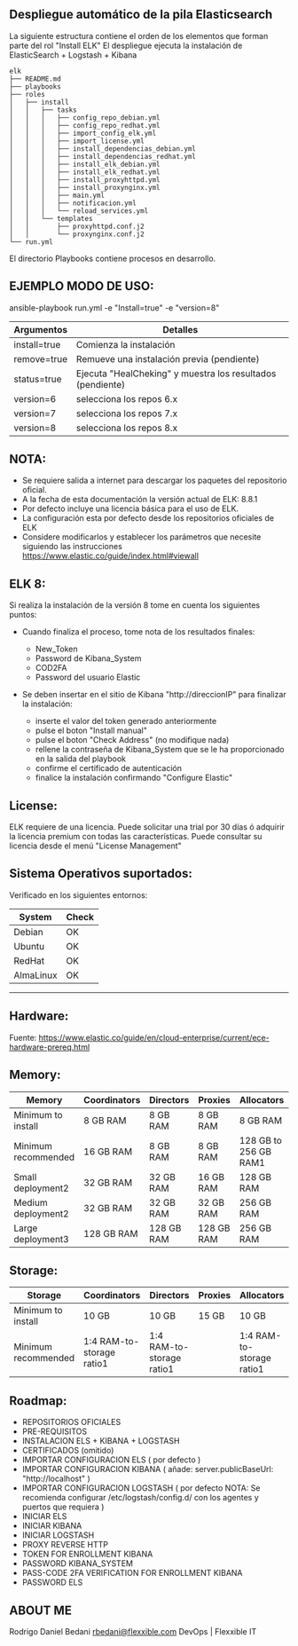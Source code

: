 Despliegue automático de la pila Elasticsearch
---
La siguiente estructura contiene el orden de los elementos que forman parte del rol "Install ELK"
El despliegue ejecuta la instalación de ElasticSearch + Logstash + Kibana

```shell
elk
├── README.md
├── playbooks
├── roles
│   ├── install
│   │   ├── tasks
│   │   │   ├── config_repo_debian.yml
│   │   │   ├── config_repo_redhat.yml
│   │   │   ├── import_config_elk.yml
│   │   │   ├── import_license.yml
│   │   │   ├── install_dependencias_debian.yml
│   │   │   ├── install_dependencias_redhat.yml
│   │   │   ├── install_elk_debian.yml
│   │   │   ├── install_elk_redhat.yml
│   │   │   ├── install_proxyhttpd.yml
│   │   │   ├── install_proxynginx.yml
│   │   │   ├── main.yml
│   │   │   ├── notificacion.yml
│   │   │   └── reload_services.yml
│   │   └── templates
│   │       ├── proxyhttpd.conf.j2
│   │       └── proxynginx.conf.j2
└── run.yml
```
El directorio Playbooks contiene procesos en desarrollo.

EJEMPLO MODO DE USO:
---
ansible-playbook run.yml -e "Install=true" -e "version=8"

| Argumentos | Detalles |
| --------- | --------- |
| install=true | Comienza la instalación |
| remove=true | Remueve una instalación previa (pendiente) |
| status=true | Ejecuta "HealCheking" y muestra los resultados (pendiente) |
| version=6 | selecciona los repos 6.x |
| version=7 | selecciona los repos 7.x |
| version=8 | selecciona los repos 8.x |

NOTA:
---
* Se requiere salida a internet para descargar los paquetes del repositorio oficial.
* A la fecha de esta documentación la versión actual de ELK: 8.8.1
* Por defecto incluye una licencia básica para el uso de ELK.
* La configuración esta por defecto desde los repositorios oficiales de ELK
* Considere modificarlos y establecer los parámetros que necesite siguiendo las instrucciones https://www.elastic.co/guide/index.html#viewall

ELK 8:
---
Si realiza la instalación de la versión 8 tome en cuenta los siguientes puntos:
* Cuando finaliza el proceso, tome nota de los resultados finales:
    - New_Token
    - Password de Kibana_System
    - COD2FA
    - Password del usuario Elastic

* Se deben insertar en el sitio de Kibana "http://direccionIP" para finalizar la instalación:
    - inserte el valor del token generado anteriormente
    - pulse el boton "Install manual"
    - pulse el boton "Check Address" (no modifique nada)
    - rellene la contraseña de Kibana_System que se le ha proporcionado en la salida del playbook
    - confirme el certificado de autenticación
    - finalice la instalación confirmando "Configure Elastic"

License:
---
ELK requiere de una licencia. 
Puede solicitar una trial por 30 días ó adquirir la licencia premium con todas las características.
Puede consultar su licencia desde el menú "License Management"

Sistema Operativos suportados:
---
Verificado en los siguientes entornos:

| System | Check |
| ------ | ----- |
| Debian | OK |
| Ubuntu | OK |
| RedHat | OK |
| AlmaLinux | OK |

---
Hardware:
---
Fuente: https://www.elastic.co/guide/en/cloud-enterprise/current/ece-hardware-prereq.html

Memory:
---

| Memory | Coordinators | Directors | Proxies | Allocators |
| ------ | ------------ | --------- | ------- | ---------- |
| Minimum to install | 8 GB RAM | 8 GB RAM | 8 GB RAM | 8 GB RAM |
| Minimum recommended | 16 GB RAM | 8 GB RAM | 8 GB RAM | 128 GB to 256 GB RAM1 |
| Small deployment2	| 32 GB RAM | 32 GB RAM | 16 GB RAM | 128 GB RAM |
| Medium deployment2 | 32 GB RAM | 32 GB RAM | 32 GB RAM | 256 GB RAM |
| Large deployment3 | 128 GB RAM | 128 GB RAM | 128 GB RAM | 256 GB RAM |

Storage:
---

|	Storage	|	Coordinators	|	Directors	|	Proxies	|	Allocators	|
|	 ---	|	 ---	|	 ---	|	 ---	|	 ---	|
|	Minimum to install	|	10 GB	|	10 GB	|	15 GB	|	10 GB	|
|	Minimum recommended	|	1:4 RAM-to-storage ratio1	|	1:4 RAM-to-storage ratio1	|	|1:4 RAM-to-storage ratio1	|	Enough storage to support the RAM-to-storage ratio2	|


Roadmap:
---
* REPOSITORIOS OFICIALES
* PRE-REQUISITOS
* INSTALACION ELS + KIBANA + LOGSTASH
* CERTIFICADOS (omitido)
* IMPORTAR CONFIGURACION ELS ( por defecto )
* IMPORTAR CONFIGURACION KIBANA ( añade: server.publicBaseUrl: "http://localhost" )
* IMPORTAR CONFIGURACION LOGSTASH ( por defecto NOTA: Se recomienda configurar /etc/logstash/config.d/ con los agentes y puertos que requiera )
* INICIAR ELS
* INICIAR KIBANA
* INICIAR LOGSTASH
* PROXY REVERSE HTTP
* TOKEN FOR ENROLLMENT KIBANA
* PASSWORD KIBANA_SYSTEM
* PASS-CODE 2FA VERIFICATION FOR ENROLLMENT KIBANA
* PASSWORD ELS

ABOUT ME
---
Rodrigo Daniel Bedani
rbedani@flexxible.com
DevOps | Flexxible IT
